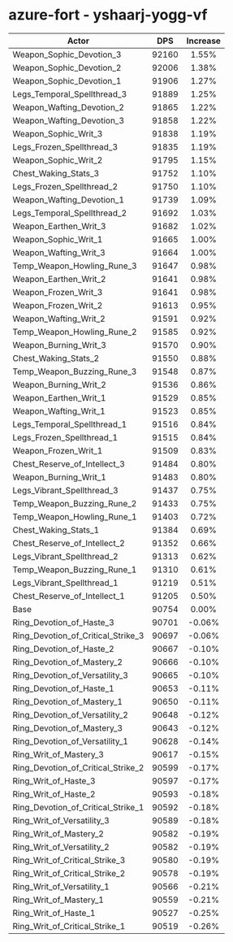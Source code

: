 # azure-fort - yshaarj-yogg-vf
| Actor | DPS | Increase |
|---|:---:|:---:|
|Weapon_Sophic_Devotion_3|92160|1.55%|
|Weapon_Sophic_Devotion_2|92006|1.38%|
|Weapon_Sophic_Devotion_1|91906|1.27%|
|Legs_Temporal_Spellthread_3|91889|1.25%|
|Weapon_Wafting_Devotion_2|91865|1.22%|
|Weapon_Wafting_Devotion_3|91858|1.22%|
|Weapon_Sophic_Writ_3|91838|1.19%|
|Legs_Frozen_Spellthread_3|91835|1.19%|
|Weapon_Sophic_Writ_2|91795|1.15%|
|Chest_Waking_Stats_3|91752|1.10%|
|Legs_Frozen_Spellthread_2|91750|1.10%|
|Weapon_Wafting_Devotion_1|91739|1.09%|
|Legs_Temporal_Spellthread_2|91692|1.03%|
|Weapon_Earthen_Writ_3|91682|1.02%|
|Weapon_Sophic_Writ_1|91665|1.00%|
|Weapon_Wafting_Writ_3|91664|1.00%|
|Temp_Weapon_Howling_Rune_3|91647|0.98%|
|Weapon_Earthen_Writ_2|91641|0.98%|
|Weapon_Frozen_Writ_3|91641|0.98%|
|Weapon_Frozen_Writ_2|91613|0.95%|
|Weapon_Wafting_Writ_2|91591|0.92%|
|Temp_Weapon_Howling_Rune_2|91585|0.92%|
|Weapon_Burning_Writ_3|91570|0.90%|
|Chest_Waking_Stats_2|91550|0.88%|
|Temp_Weapon_Buzzing_Rune_3|91548|0.87%|
|Weapon_Burning_Writ_2|91536|0.86%|
|Weapon_Earthen_Writ_1|91529|0.85%|
|Weapon_Wafting_Writ_1|91523|0.85%|
|Legs_Temporal_Spellthread_1|91516|0.84%|
|Legs_Frozen_Spellthread_1|91515|0.84%|
|Weapon_Frozen_Writ_1|91509|0.83%|
|Chest_Reserve_of_Intellect_3|91484|0.80%|
|Weapon_Burning_Writ_1|91483|0.80%|
|Legs_Vibrant_Spellthread_3|91437|0.75%|
|Temp_Weapon_Buzzing_Rune_2|91433|0.75%|
|Temp_Weapon_Howling_Rune_1|91403|0.72%|
|Chest_Waking_Stats_1|91384|0.69%|
|Chest_Reserve_of_Intellect_2|91352|0.66%|
|Legs_Vibrant_Spellthread_2|91313|0.62%|
|Temp_Weapon_Buzzing_Rune_1|91310|0.61%|
|Legs_Vibrant_Spellthread_1|91219|0.51%|
|Chest_Reserve_of_Intellect_1|91205|0.50%|
|Base|90754|0.00%|
|Ring_Devotion_of_Haste_3|90701|-0.06%|
|Ring_Devotion_of_Critical_Strike_3|90697|-0.06%|
|Ring_Devotion_of_Haste_2|90667|-0.10%|
|Ring_Devotion_of_Mastery_2|90666|-0.10%|
|Ring_Devotion_of_Versatility_3|90665|-0.10%|
|Ring_Devotion_of_Haste_1|90653|-0.11%|
|Ring_Devotion_of_Mastery_1|90650|-0.11%|
|Ring_Devotion_of_Versatility_2|90648|-0.12%|
|Ring_Devotion_of_Mastery_3|90643|-0.12%|
|Ring_Devotion_of_Versatility_1|90628|-0.14%|
|Ring_Writ_of_Mastery_3|90617|-0.15%|
|Ring_Devotion_of_Critical_Strike_2|90599|-0.17%|
|Ring_Writ_of_Haste_3|90597|-0.17%|
|Ring_Writ_of_Haste_2|90593|-0.18%|
|Ring_Devotion_of_Critical_Strike_1|90592|-0.18%|
|Ring_Writ_of_Versatility_3|90589|-0.18%|
|Ring_Writ_of_Mastery_2|90582|-0.19%|
|Ring_Writ_of_Versatility_2|90582|-0.19%|
|Ring_Writ_of_Critical_Strike_3|90580|-0.19%|
|Ring_Writ_of_Critical_Strike_2|90578|-0.19%|
|Ring_Writ_of_Versatility_1|90566|-0.21%|
|Ring_Writ_of_Mastery_1|90559|-0.21%|
|Ring_Writ_of_Haste_1|90527|-0.25%|
|Ring_Writ_of_Critical_Strike_1|90519|-0.26%|
